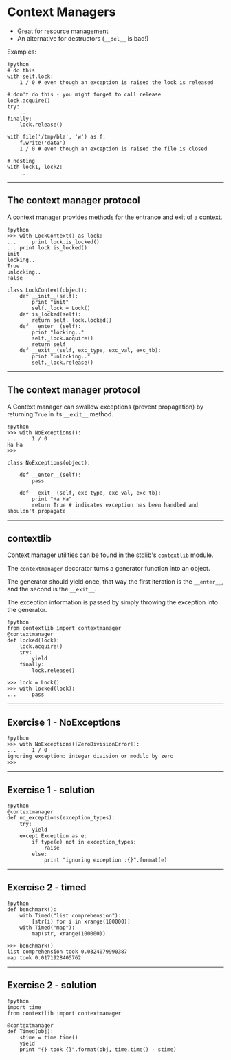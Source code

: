 # Context Managers

* Great for resource management
* An alternative for destructors (`__del__` is bad!)

Examples:

    !python
    # do this
	with self.lock:
		1 / 0 # even though an exception is raised the lock is released
	
    # don't do this - you might forget to call release
	lock.acquire()
	try:
		...
	finally:
		lock.release()
	
    with file('/tmp/bla', 'w') as f:
		f.write('data')
	    1 / 0 # even though an exception is raised the file is closed
	
	# nesting
	with lock1, lock2:
		...

---

## The context manager protocol

A context manager provides methods for the entrance and exit of a context.

	!python
	>>> with LockContext() as lock:
	... 	print lock.is_locked()
	... print lock.is_locked()
	init
	locking..
	True
	unlocking..
	False

	class LockContext(object):
	    def __init__(self):
			print "init"
			self._lock = Lock()
		def is_locked(self):
			return self._lock.locked()
		def __enter__(self):
			print "locking.."
			self._lock.acquire()
			return self
		def __exit__(self, exc_type, exc_val, exc_tb):
			print "unlocking.."
			self._lock.release()

---

## The context manager protocol

A Context manager can swallow exceptions (prevent propagation) by returning `True` in its `__exit__` method. 

	!python
	>>> with NoExceptions():
	...     1 / 0
	Ha Ha
	>>>

	class NoExceptions(object):
	
		def __enter__(self):
			pass
	
		def __exit__(self, exc_type, exc_val, exc_tb):
			print "Ha Ha"
			return True # indicates exception has been handled and shouldn't propagate

---

## contextlib

Context manager utilities can be found in the stdlib's `contextlib` module.

The `contextmanager` decorator turns a generator function into an object.

The generator should yield once, that way the first iteration is the `__enter__`, and the second is the `__exit__`.

The exception information is passed by simply throwing the exception into the generator.

	!python
	from contextlib import contextmanager
	@contextmanager
	def locked(lock):
		lock.acquire()
		try:
			yield
		finally:
			lock.release()
		
	>>> lock = Lock()
	>>> with locked(lock):
	...     pass

---

## Exercise 1 - NoExceptions

	!python
	>>> with NoExceptions([ZeroDivisionError]):
	...	    1 / 0
	ignoring exception: integer division or modulo by zero
	>>>
	
---

## Exercise 1 - solution

	!python
	@contextmanager
	def no_exceptions(exception_types):
		try:
			yield
		except Exception as e:
			if type(e) not in exception_types:
				raise
			else:
				print "ignoring exception :{}".format(e)

---

## Exercise 2 - timed

	!python
	def benchmark():
		with Timed("list comprehension"):
			[str(i) for i in xrange(100000)]
		with Timed("map"):
	        map(str, xrange(100000))
	
	>>> benchmark()
	list comprehension took 0.0324079990387
    map took 0.0171928405762

---

## Exercise 2 - solution

	!python
	import time
	from contextlib import contextmanager
	
	@contextmanager
	def Timed(obj):
		stime = time.time()
		yield
		print "{} took {}".format(obj, time.time() - stime)

